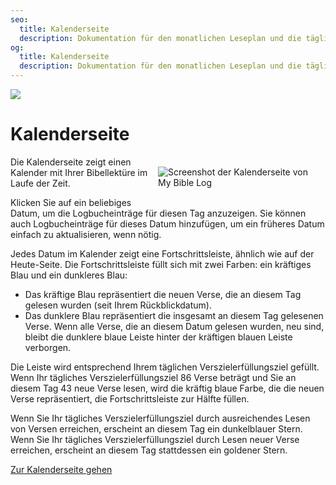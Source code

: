 ```yaml
---
seo:
  title: Kalenderseite
  description: Dokumentation für den monatlichen Leseplan und die tägliche Zielberichterstattung von My Bible Log
og:
  title: Kalenderseite
  description: Dokumentation für den monatlichen Leseplan und die tägliche Zielberichterstattung von My Bible Log
---
```


![](/share.jpg)

# Kalenderseite

<div style="width: 50%; float: right; margin: 1rem">
  <img alt="Screenshot der Kalenderseite von My Bible Log" src="/screenshots/sc9-calendar.jpg" />
</div>

Die Kalenderseite zeigt einen Kalender mit Ihrer Bibellektüre im Laufe der Zeit.

Klicken Sie auf ein beliebiges Datum, um die Logbucheinträge für diesen Tag anzuzeigen. Sie können auch Logbucheinträge für dieses Datum hinzufügen, um ein früheres Datum einfach zu aktualisieren, wenn nötig.

Jedes Datum im Kalender zeigt eine Fortschrittsleiste, ähnlich wie auf der Heute-Seite. Die Fortschrittsleiste füllt sich mit zwei Farben: ein kräftiges Blau und ein dunkleres Blau:

* Das kräftige Blau repräsentiert die neuen Verse, die an diesem Tag gelesen wurden (seit Ihrem Rückblickdatum).
* Das dunklere Blau repräsentiert die insgesamt an diesem Tag gelesenen Verse. Wenn alle Verse, die an diesem Datum gelesen wurden, neu sind, bleibt die dunklere blaue Leiste hinter der kräftigen blauen Leiste verborgen.

Die Leiste wird entsprechend Ihrem täglichen Verszielerfüllungsziel gefüllt. Wenn Ihr tägliches Verszielerfüllungsziel 86 Verse beträgt und Sie an diesem Tag 43 neue Verse lesen, wird die kräftig blaue Farbe, die die neuen Verse repräsentiert, die Fortschrittsleiste zur Hälfte füllen.

Wenn Sie Ihr tägliches Verszielerfüllungsziel durch ausreichendes Lesen von Versen erreichen, erscheint an diesem Tag ein dunkelblauer Stern. Wenn Sie Ihr tägliches Verszielerfüllungsziel durch Lesen neuer Verse erreichen, erscheint an diesem Tag stattdessen ein goldener Stern.

<div class="buttons">
  <a class="button is-light" href="/calendar">Zur Kalenderseite gehen</a>
</div>